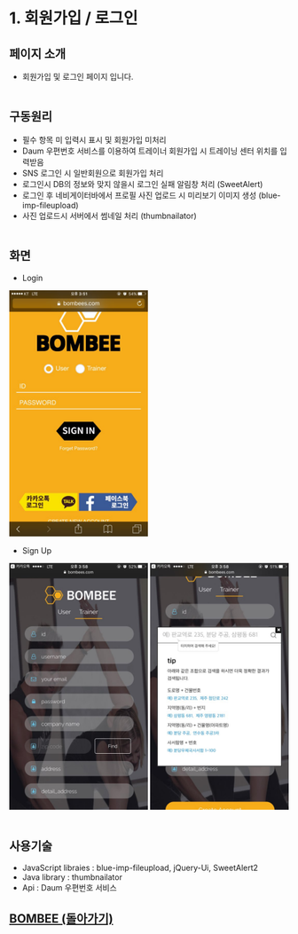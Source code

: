 # 1. 회원가입 / 로그인

## 페이지 소개
* 회원가입 및 로그인 페이지 입니다.
<br><br>
## 구동원리
* 필수 항목 미 입력시 표시 및 회원가입 미처리
* Daum 우편번호 서비스를 이용하여 트레이너 회원가입 시 트레이닝 센터 위치를 입력받음
* SNS 로그인 시 일반회원으로 회원가입 처리
* 로그인시 DB의 정보와 맞지 않을시 로그인 실패 알림창 처리 (SweetAlert)
* 로그인 후 네비게이터바에서 프로필 사진 업로드 시 미리보기 이미지 생성 (blue-imp-fileupload)
* 사진 업로드시 서버에서 썸네일 처리 (thumbnailator)
<br><br>
## 화면
- Login

<img src="../Image/봄비메인.jpg" width="250">

- Sign Up

<img src="../Image/회원가입1.jpg" width="250"> <img src="../Image/회원가입2.jpg" width="250">
<br><br>
## 사용기술
* JavaScript libraies : blue-imp-fileupload, jQuery-Ui,  SweetAlert2
* Java library : thumbnailator<br>
* Api : Daum 우편번호 서비스<br>

## [BOMBEE (돌아가기)](https://github.com/min1mi/BOMBEE)<br>

